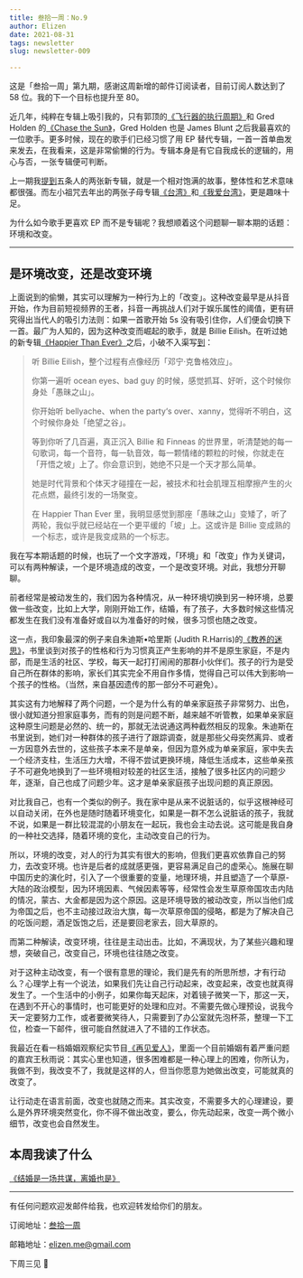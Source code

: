 ```yaml
---
title: 叁拾一周：No.9
author: Elizen
date: 2021-08-31
tags: newsletter
slug: newsletter-009

---
```

这是「叁拾一周」第九期，感谢这周新增的邮件订阅读者，目前订阅人数达到了58 位。我的下一个目标也提升至 80。

近几年，纯粹在专辑上吸引我的，只有郭顶的[《飞行器的执行周期》](https://music.163.com/#/album?id=35005583)和 Gred Holden 的[《Chase the Sun》](https://music.163.com/#/album?id=3119499)，Gred Holden 也是 James Blunt 之后我最喜欢的一位歌手。更多时候，现在的歌手们已经习惯了用 EP 替代专辑，一首一首单曲发来发去，在我看来，这是非常偷懒的行为。专辑本身是有它自我成长的逻辑的，用心与否，一张专辑便可判断。

上一期我[提到](https://elizen.me/newsletter/2021/08/newsletter-008/)五条人的两张新专辑，就是一个相对饱满的故事，整体性和艺术意味都很强。而左小祖咒去年出的两张子母专辑[《台湾》](https://music.163.com/#/album?id=84358440)和[《我爱台湾》](https://music.163.com/#/album?id=92339746)，更是趣味十足。

为什么如今歌手更喜欢 EP 而不是专辑呢？我想顺着这个问题聊一聊本期的话题：环境和改变。

----
## 是环境改变，还是改变环境

上面说到的偷懒，其实可以理解为一种行为上的「改变」。这种改变最早是从抖音开始，作为目前短视频界的王者，抖音一再挑战人们对于娱乐属性的阈值，更有研究得出当代人的吸引力法则：如果一首歌开始 5s 没有吸引住你，人们便会切换下一首。最广为人知的，因为这种改变而崛起的歌手，就是 Billie Eilish。在听过她的新专辑[《Happier Than Ever》](https://music.163.com/#/album?id=126703136)之后，小破不入渠写[到](https://t.me/forwardlikehell/2605)：

> 听 Billie Eilish，整个过程有点像经历「邓宁·克鲁格效应」。
> 
> 你第一遍听 ocean eyes、bad guy 的时候，感觉抓耳、好听，这个时候你身处「愚昧之山」。
> 
> 你开始听 bellyache、when the party‘s over、xanny，觉得听不明白，这个时候你身处「绝望之谷」。
> 
> 等到你听了几百遍，真正沉入 Billie 和 Finneas 的世界里，听清楚她的每一句歌词，每一个音符，每一轨音效，每一颗情绪的颗粒的时候，你就走在「开悟之坡」上了。你会意识到，她绝不只是一个天才那么简单。
> 
> 她是时代背景和个体天才碰撞在一起，被技术和社会肌理互相摩擦产生的火花点燃，最终引发的一场聚变。
> 
> 在 Happier Than Ever 里，我明显感觉到那座「愚昧之山」变矮了，听了两轮，我似乎就已经站在一个更平缓的「坡」上。这或许是 Billie 变成熟的一个标志，或许是我变成熟的一个标志。

我在写本期话题的时候，也玩了一个文字游戏，「环境」和「改变」作为关键词，可以有两种解读，一个是环境造成的改变，一个是改变环境。对此，我想分开聊聊。

前者经常是被动发生的，我们因为各种情况，从一种环境切换到另一种环境，总要做一些改变，比如上大学，刚刚开始工作，结婚，有了孩子，大多数时候这些情况都发生在我们没有准备好或自以为准备好的时候，很多习惯也随之改变。

这一点，我印象最深的例子来自朱迪斯•哈里斯 (Judith R.Harris)的[《教养的迷思》](https://book.douban.com/subject/26612510/)，书里谈到对孩子的性格和行为习惯真正产生影响的并不是原生家庭，不是内部，而是生活的社区、学校，每天一起打打闹闹的那群小伙伴们。孩子的行为是受自己所在群体的影响，家长们其实完全不用自作多情，觉得自己可以伟大到影响一个孩子的性格。（当然，来自基因遗传的那一部分不可避免）。

其实这有力地解释了两个问题，一个是为什么有的单亲家庭孩子非常努力、出色，很小就知道分担家庭事务，而有的则是问题不断，越来越不听管教，如果单亲家庭这种原生问题是必然的、统一的，那就无法说通这两种截然相反的现象。朱迪斯在书里说到，她们对一种群体的孩子进行了跟踪调查，就是那些父母突然离异、或者一方因意外去世的，这些孩子本来不是单亲，但因为意外成为单亲家庭，家中失去一个经济支柱，生活压力大增，不得不尝试更换环境，降低生活成本，这些单亲孩子不可避免地换到了一些环境相对较差的社区生活，接触了很多社区内的问题少年，逐渐，自己也成了问题少年。这才是单亲家庭孩子出现问题的真正原因。

对比我自己，也有一个类似的例子。我在家中是从来不说脏话的，似乎这根神经可以自动关闭，在外也是随时随着环境变化，如果是一群不怎么说脏话的孩子，我就不说，如果是一群比较混混的小朋友在一起玩，我也会主动去说。这可能是我自身的一种社交选择，随着环境的变化，主动改变自己的行为。

所以，环境的改变，对人的行为其实有很大的影响，但我们更喜欢依靠自己的努力，去改变环境。也许是后者的成就感更强，更容易满足自己的虚荣心。施展在聊中国历史的演化时，引入了一个很重要的变量，地理环境，并且塑造了一个草原-大陆的政治模型，因为环境因素、气候因素等等，经常性会发生草原帝国攻击内陆的情况，蒙古、大金都是因为这个原因。这是环境导致的被动改变，所以当他们成为帝国之后，也不主动接过政治大旗，每一次草原帝国的侵略，都是为了解决自己的吃饭问题，酒足饭饱之后，还是要回老家去，回大草原的。

而第二种解读，改变环境，往往是主动出击。比如，不满现状，为了某些兴趣和理想，突破自己，改变自己，环境也往往随之改变。

对于这种主动改变，有一个很有意思的理论，我们是先有的所思所想，才有行动么？心理学上有一个说法，如果我们先让自己行动起来，改变起来，改变也就真得发生了。一个生活中的小例子，如果你每天起床，对着镜子微笑一下，那这一天，在遇到不开心的事情时，也可能更好的处理和应对。不需要先做心理预设，说我今天一定要努力工作，或者要微笑待人，只需要到了办公室就先泡杯茶，整理一下工位，检查一下邮件，很可能自然就进入了不错的工作状态。

我最近在看一档婚姻观察纪实节目[《再见爱人》](https://www.youtube.com/watch?v=LjdevnZK8Hs)，里面一个目前婚姻有着严重问题的嘉宾王秋雨说：其实心里也知道，很多困难都是一种心理上的困难，你所认为，我做不到，我改变不了，我就是这样的人，但当你愿意为她做出改变，可能就真的改变了。

让行动走在语言前面，改变也就随之而来。其实改变，不需要多大的心理建设，要么是外界环境突然变化，你不得不做出改变，要么，你先动起来，改变一两个微小细节，改变也会自然发生。

## 本周我读了什么

[《结婚是一场共谋，离婚也是》](https://mp.weixin.qq.com/s/fxeRksZA9fZ29DCZHwkpLw)

----

有任何问题欢迎发邮件给我，也欢迎转发给你们的朋友。

订阅地址：[叁拾一周](https://elizen.zhubai.love/)

邮箱地址：elizen.me@gmail.com

下周三见 👋